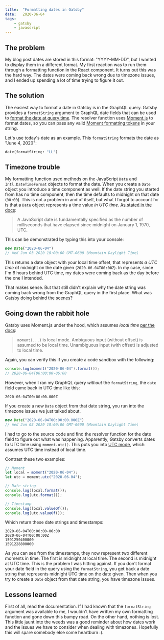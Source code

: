 ```yaml
---
title:  "Formatting dates in Gatsby"
date:   2020-06-04
tags:
    - gatsby
    - javascript
---
```


## The problem

My blog post dates are stored in this format: "YYYY-MM-DD", but I wanted to display them in a different format. My first reaction was to run them through a formatting function in the React component. It turns out this was the hard way. The dates were coming back wrong due to timezone issues, and I ended up spending a lot of time trying to figure it out.

## The solution

The easiest way to format a date in Gatsby is in the GraphQL query. Gatsby provides a `formatString` argument to GraphQL date fields that can be used to <a href="https://www.gatsbyjs.org/docs/graphql-reference/#dates" target="_blank">format the date at query time</a>. The resolver function uses <a href="https://momentjs.com/" target="_blank">Moment.js</a> to format dates, so you can pass any valid <a href="https://momentjs.com/docs/#/displaying/format/" target="_blank">Moment formatting tokens</a> in your string.

Let's use today's date as an example. This `formatString` formats the date as "June 4, 2020":

```graphql
date(formatString: "LL")
```

## Timezone trouble

My formatting function used methods on the JavaScript `Date` and `Intl.DateTimeFormat` objects to format the date. When you create a `Date` object you introduce a time component as well. If the date string you started from has no time component, then the time defaults to midnight on that date (`00:00`). This is not a problem in and of itself, but what I forgot to account for is that a `Date` object represents a time value _in UTC time_. <a href="https://developer.mozilla.org/en-US/docs/Web/JavaScript/Reference/Global_Objects/Date" target="_blank">As stated in the docs</a>:

> A JavaScript date is fundamentally specified as the number of milliseconds that have elapsed since midnight on January 1, 1970, UTC.

This can be demonstrated by typing this into your console:

```javascript
new Date("2020-06-04")
// Wed Jun 03 2020 18:00:00 GMT-0600 (Mountain Daylight Time)
```

This returns a date object with your local time offset, that represents _a UTC time_ of midnight on the date given (`2020-06-04T00:00Z`). In my case, since I'm 6 hours behind UTC time, my dates were coming back as the day before the one I intended.

That makes sense. But that still didn't explain why the date string was coming back wrong from the GraphQL query in the first place. What was Gatsby doing behind the scenes?

## Going down the rabbit hole

Gatsby uses Moment.js under the hood, which assumes _local time_ <a href="https://momentjs.com/docs/#/parsing/" target="_blank">per the docs</a>:

> `moment(...)` is local mode. Ambiguous input (without offset) is assumed to be local time. Unambiguous input (with offset) is adjusted to local time.

Again, you can verify this if you create a code sandbox with the following:

```javascript
console.log(moment("2020-06-04").format());
// 2020-06-04T00:00:00-06:00
```

However, when I ran my GraphQL query _without_ the `formatString`, the `date` field came back in UTC time like this:

```
2020-06-04T00:00:00.000Z
```

If you create a new `Date` object from that date string, you run into the timezone issues we just talked about.

```javascript
new Date("2020-06-04T00:00:00.000Z")
// Wed Jun 03 2020 18:00:00 GMT-0600 (Mountain Daylight Time)
```

I had to go to the source code and find the resolver function for the date field to figure out what was happening. Apparently, Gatsby converts dates to UTC time using `moment.utc()`. This puts you into <a href="https://momentjs.com/docs/#/parsing/utc/" target="_blank">UTC mode</a>, which assumes UTC time instead of local time.

Contrast these two examples:

```javascript
// Moment
let local = moment("2020-06-04");
let utc = moment.utc("2020-06-04");

// Date string
console.log(local.format());
console.log(utc.format());

// Timestamp
console.log(local.valueOf());
console.log(utc.valueOf());
```

Which return these date strings and timestamps:

```
2020-06-04T00:00:00-06:00
2020-06-04T00:00:00Z
1591250400000
1591228800000
```

As you can see from the timestamps, they now represent two different moments in time. The first is midnight at local time. The second is midnight at UTC time. This is the problem I was hitting against. If you don't format your date field in the query using the `formatString`, you get back a date string that represents midnight UTC time on the date given. Then when you try to create a `Date` object from that date string, you have timezone issues.

## Lessons learned

First of all, read the documentation. If I had known that the `formatString` argument was available to me, I wouldn't have written my own formatting function and gone down this bumpy road. On the other hand, nothing is lost. This little jaunt into the weeds was a good reminder about how dates work and the issues we have to consider when dealing with timezones. Hopefully this will spare somebody else some heartburn :).
